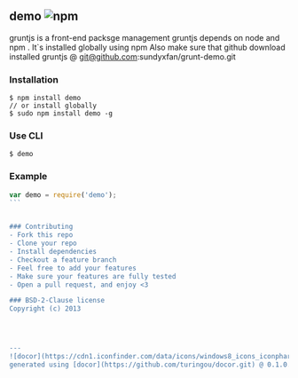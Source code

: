 ## demo ![npm](https://badge.fury.io/js/demo.png)

gruntjs  is a front-end packsge management 
gruntjs  depends on node and npm . It`s installed globally using npm
Also make sure that github download installed gruntjs @  git@github.com:sundyxfan/grunt-demo.git
### Installation
````
$ npm install demo
// or install globally
$ sudo npm install demo -g
````

### Use CLI

````
$ demo
````

### Example
````javascript
var demo = require('demo');
```


### Contributing
- Fork this repo
- Clone your repo
- Install dependencies
- Checkout a feature branch
- Feel free to add your features
- Make sure your features are fully tested
- Open a pull request, and enjoy <3

### BSD-2-Clause license
Copyright (c) 2013 




---
![docor](https://cdn1.iconfinder.com/data/icons/windows8_icons_iconpharm/26/doctor.png)
generated using [docor](https://github.com/turingou/docor.git) @ 0.1.0. brought to you by [turingou](https://github.com/turingou)


      
